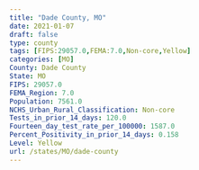 ```yaml
---
title: "Dade County, MO"
date: 2021-01-07
draft: false
type: county
tags: [FIPS:29057.0,FEMA:7.0,Non-core,Yellow]
categories: [MO]
County: Dade County
State: MO
FIPS: 29057.0
FEMA_Region: 7.0
Population: 7561.0
NCHS_Urban_Rural_Classification: Non-core
Tests_in_prior_14_days: 120.0
Fourteen_day_test_rate_per_100000: 1587.0
Percent_Positivity_in_prior_14_days: 0.158
Level: Yellow
url: /states/MO/dade-county
---
```



